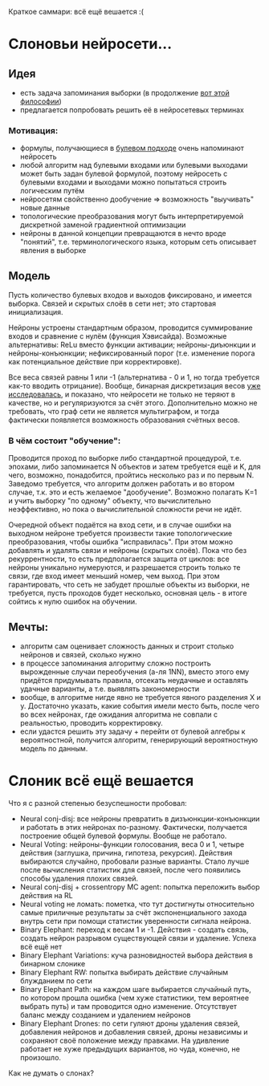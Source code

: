 Краткое саммари: всё ещё вешается :(

# Слоновьи нейросети...

## Идея

* есть задача запоминания выборки (в продолжение [вот этой философии](https://github.com/FortsAndMills/MusicGeneration/tree/master/Discon))
* предлагается попробовать решить её в нейросетевых терминах

### Мотивация:
* формулы, получающиеся в [булевом подходе](https://github.com/FortsAndMills/MusicGeneration/blob/master/Discon/%D0%A1%D0%BE%D0%B1%D1%80%D0%B0%D0%BD%D0%B8%D0%B5%20%D1%81%D0%BE%D1%87%D0%B8%D0%BD%D0%B5%D0%BD%D0%B8%D0%B9...%20%D0%B3%D0%BC%2C%20%D0%B1%D1%83%D0%BB%D0%B5%D0%B2%D1%8B%D1%85.pdf) очень напоминают нейросеть
* любой алгоритм над булевыми входами или булевыми выходами может быть задан булевой формулой, поэтому нейросеть с булевыми входами и выходами можно попытаться строить логическим путём
* нейросетям свойственно дообучение => возможность "выучивать" новые данные
* топологические преобразования могут быть интерпретируемой дискретной заменой градиентной оптимизации
* нейроны в данной концепции превращаются в нечто вроде "понятий", т.е. терминологического языка, которым сеть описывает явления в выборке

## Модель

Пусть количество булевых входов и выходов фиксировано, и имеется выборка. Связей и скрытых слоёв в сети нет; это стартовая инициализация.

Нейроны устроены стандартным образом, проводится суммирование входов и сравнение с нулём (функция Хэвисайда). Возможные альтернативы:  ReLu вместо функции активации; нейроны-диъюнкции и нейроны-конъюнкции; нефиксированный порог (т.е. изменение порога как потенциальное действие при корректировке).

Все веса связей равны 1 или -1 (альтернатива - 0 и 1, но тогда требуется как-то вводить отрицание). Вообще, бинарная дискретизация весов [уже исследовалась](https://arxiv.org/pdf/1602.02830.pdf), и показано, что нейросети не только не теряют в качестве, но и регуляризуются за счёт этого. Дополнительно можно не требовать, что граф сети не является мультиграфом, и тогда фактически появляется возможность образования счётных весов.

### В чём состоит "обучение":

Проводится проход по выборке либо стандартной процедурой, т.е. эпохами, либо запоминается N объектов и затем требуется ещё и K, для чего, возможно, понадобится, пройтись несколько раз и по первым N. Заведомо требуется, что алгоритм должен работать и во втором случае, т.к. это и есть желаемое "дообучение". Возможно полагать K=1 и учить выборку "по одному" объекту, что вычислительно неэффективно, но пока о вычислительной сложности речи не идёт.

Очередной объект подаётся на вход сети, и в случае ошибки на выходном нейроне требуется произвести такие топологические преобразования, чтобы ошибка "исправилась". При этом можно добавлять и удалять связи и нейроны (скрытых слоёв). Пока что без рекуррентности, то есть предполагается защита от циклов: все нейроны уникально нумеруются, и разрешается строить только те связи, где вход имеет меньший номер, чем выход. При этом гарантировать, что сеть не забудет прошлые объекты из выборки, не требуется, пусть проходов будет несколько, основная цель - в итоге сойтись к нулю ошибок на обучении.

## Мечты:
* алгоритм сам оценивает сложность данных и строит столько нейронов и связей, сколько нужно
* в процессе запоминания алгоритму сложно построить вырожденные случаи переобучения (а-ля 1NN), вместо этого ему придётся придумывать правила, отсекать неудачные и оставлять удачные варианты, а т.е. выявлять закономерности
* вообще, в алгоритме нигде явно не требуется явного разделения X и y. Достаточно указать, какие события имели место быть, после чего во всех нейронах, где ожидания алгоритма не совпали с реальностью, проводить корректировку.
* если удастся решить эту задачу + перейти от булевой алгебры к вероятностной, получится алгоритм, генерирующий вероятностную модель по данным.

# Слоник всё ещё вешается

Что я с разной степенью безуспешности пробовал:
- Neural conj-disj: все нейроны превратить в дизъюнкции-конъюнкции и работать в этих нейронах по-разному. Фактически, получается построение общей булевой формулы. Вообще не работало.
- Neural Voting: нейроны-функции голосования, веса 0 и 1, четыре действия (заглушка, причина, гипотеза, рекурсия). Действия выбираются случайно, пробовали разные варианты. Стало лучше после вычисления статистик для связей, после чего появились способы удаления плохих связей.
- Neural conj-disj + crossentropy MC agent: попытка переложить выбор действия на RL
- Neural voting не ломать: пометка, что тут достигнуты относительно самые приличные результаты за счёт экспоненциального захода внутрь сети при помощи статистик уверенности сигнала нейрона.
- Binary Elephant: переход к весам 1 и -1. Действия - создать связь, создать нейрон разрывом существующей связи и удаление. Успеха всё ещё нет
- Binary Elephant Variations: куча разновидностей выбора действия в бинарном слонике 
- Binary Elephant RW: попытка выбирать действие случайным блужданием по сети
- Binary Elephant Path: на каждом шаге выбирается случайный путь, по котором прошла ошибка (чем хуже статистики, тем вероятнее выбрать путь) и там проводится одно изменение. Отсутствует баланс между созданием и удалением нейронов
- Binary Elephant Drones: по сети гуляют дроны удаления связей, добавления нейронов и добавления связей, дроны независимы и сохраняют своё положение между правками. На удивление работает не хуже предыдущих вариантов, но чуда, конечно, не произошло.

Как не думать о слонах?

